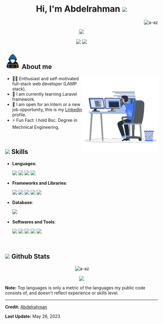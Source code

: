 <h1 align="center"><b>Hi, I'm Abdelrahman </b><img src="https://media.giphy.com/media/hvRJCLFzcasrR4ia7z/giphy.gif" width="35">
</h1>

<p align="right"> <img src="https://komarev.com/ghpvc/?username=a-az&label=Profile%20views&color=0e75b6&style=flat" alt="a-az" /> </p>

<div id="header" align="center">
  <img src="https://media.giphy.com/media/M9gbBd9nbDrOTu1Mqx/giphy.gif" width="100"/>
</div>

<p align="center">
<a href="https://linkedin.com/in/abdelrahman-abu-zahra" target="blank"><img src="https://img.shields.io/badge/LinkedIn-0077B5?style=for-the-badge&logo=linkedin&logoColor=white" /></a>
  <a href = "mailto: abd.abuzahra26@gmail.com"><img src="https://img.shields.io/badge/Gmail-D14836?style=for-the-badge&logo=gmail&logoColor=white" /></a>
</p>

	
## <picture><img src = "https://github.com/0xAbdulKhalid/0xAbdulKhalid/raw/main/assets/mdImages/about_me.gif" width = 50px></picture> **About me**
<picture> <img align="right" src="https://github.com/0xAbdulKhalid/0xAbdulKhalid/raw/main/assets/mdImages/Right_Side.gif" width = 250px></picture>



- 👨‍💻 Enthusiast and self-motivated full-stack web developer (LAMP stack).
- 🌱 I am currently learning Laravel framework.
- 💼 I am open for an Intern or a new job opportunity, this is my [Linkedin](https://linkedin.com/in/abdelrahman-abu-zahra) profile.
- ⚡️ Fun Fact: I hold Bsc. Degree in Mechnical Engineering.
<br>

## <img src="https://media2.giphy.com/media/QssGEmpkyEOhBCb7e1/giphy.gif?cid=ecf05e47a0n3gi1bfqntqmob8g9aid1oyj2wr3ds3mg700bl&rid=giphy.gif" width ="25"><b> Skills</b>

<p align="center">
  
- **Languages**:
  
   <img src="https://img.shields.io/badge/HTML5%20-%23E34F26.svg?style=for-the-badge&logo=html5&logoColor=white" />
   <img src="https://img.shields.io/badge/CSS%20-%231572B6.svg?style=for-the-badge&logo=css3&logoColor=white" />
	 <img src="https://img.shields.io/badge/JavaScript%20-%23F7DF1E.svg?style=for-the-badge&logo=javascript&logoColor=black" />
   <img src="https://img.shields.io/badge/PHP-777BB4?style=for-the-badge&logo=php&logoColor=white" />
  
- **Frameworks and Libraries**:

   <img src="https://img.shields.io/badge/Bootstrap-563D7C?style=for-the-badge&logo=bootstrap&logoColor=white" />
   <img src="https://img.shields.io/badge/jQuery-0769AD?style=for-the-badge&logo=jquery&logoColor=white" />
   <img src="https://img.shields.io/badge/Tailwind_CSS-38B2AC?style=for-the-badge&logo=tailwind-css&logoColor=white" />
   <img src="https://img.shields.io/badge/Laravel-FF2D20?style=for-the-badge&logo=laravel&logoColor=white" />
   <img src="https://img.shields.io/badge/Tailwind_CSS-38B2AC?style=for-the-badge&logo=tailwind-css&logoColor=white" />

- **Database**:

   <img src="https://img.shields.io/badge/MySQL-005C84?style=for-the-badge&logo=mysql&logoColor=white" />
 
- **Softwares and Tools**:
  
   <img src="https://img.shields.io/badge/mac%20os-000000?style=for-the-badge&logo=apple&logoColor=white" />
   <img src="https://img.shields.io/badge/GIT-E44C30?style=for-the-badge&logo=git&logoColor=white" />
   <img src="http://img.shields.io/badge/-PHPStorm-181717?style=for-the-badge&logo=phpstorm&logoColor=white" />
   <img src="https://img.shields.io/badge/VSCode-0078D4?style=for-the-badge&logo=visual%20studio%20code&logoColor=white" />
   <img src="https://img.shields.io/badge/Docker-2CA5E0?style=for-the-badge&logo=docker&logoColor=white" />

</p>

<br>

## <img src="https://media.giphy.com/media/iY8CRBdQXODJSCERIr/giphy.gif" width="35"><b> Github Stats</b>

<p align="center">&nbsp;<img align="center" src="https://github-readme-stats.vercel.app/api?username=a-az&show_icons=true&locale=en&theme=tokyonight" alt="a-az" /></p>
<p align="center"><img align="center" src="https://github-readme-stats.vercel.app/api/top-langs/?username=a-az&theme=tokyonight&layout=donut" /></p>

<b>Note:</b> Top languages is only a metric of the languages my public code consists of, and doesn't reflect experience or skills level.

<hr>

<b>Credit:</b> [Abdelrahman](https://github.com/A-AZ)


<b>Last Update:</b> May 26, 2023
